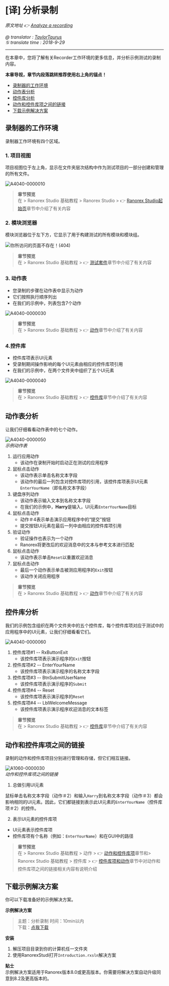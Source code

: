 # [译] 分析录制

*原文地址 👉 [Analyze a recording][0]*

*@ translator : [TaylorTaurus](https://github.com/taylortaurus)*    
*♋ translate time : 2018-9-29*    

---

在本章中，您将了解有关Recorder工作环境的更多信息，并分析示例测试的录制内容。

**本章导视，章节内段落跳转推荐使用右上角的锚点！**

- [录制器的工作环境](#录制器的工作环境)
- [动作表分析](#动作表分析)
- [控件库分析](#控件库分析)
- [动作和控件库项之间的链接](#动作和控件库项之间的链接)
- [下载示例解决方案](#下载示例解决方案)  

## 录制器的工作环境

录制器工作环境有四个区域。

### 1. 项目视图

项目视图位于左上角，显示在文件夹层次结构中作为测试项目的一部分创建和管理的所有文件。

![A4040-0000010](https://gitee.com/taylortaurus/RX_UserGuide_GitBook_Picbed/raw/master/RanorexRecorder/A4040-0000010.png)  

> **章节预览**  
> 在 \> Ranorex Studio 基础教程 \> Ranorex Studio \> 👉 [Ranorex Studio起始页][1]章节中介绍了有关内容

### 2. 模块浏览器

模块浏览器位于左下方，它显示了用于构建测试的所有模块和模块组。

![你所访问的页面不存在！(404)](https://gitee.com/taylortaurus/RX_UserGuide_GitBook_Picbed/raw/master/RanorexRecorder/A4040-0000020.png)

> **章节预览**  
> 在 \> Ranorex Studio 基础教程 \> 👉 [测试套件][2]章节中介绍了有关内容

### 3. 动作表

- 您录制的步骤在动作表中显示为动作
- 它们按照执行顺序列出
- 在我们的示例中，列表包含7个动作

![A4040-0000030](https://gitee.com/taylortaurus/RX_UserGuide_GitBook_Picbed/raw/master/RanorexRecorder/A4040-0000030.png)  

> **章节预览**  
> 在 \> Ranorex Studio 基础教程 \> 👉 [动作][3]章节中介绍了有关内容

### 4.控件库

- 控件库项表示UI元素
- 受录制期间操作影响的每个UI元素由相应的控件库项引用
- 在我们的示例中，在两个文件夹中组织了五个UI元素

![A4040-0000040](https://gitee.com/taylortaurus/RX_UserGuide_GitBook_Picbed/raw/master/RanorexRecorder/A4040-0000040.png)  

> **章节预览**  
> 在 \> Ranorex Studio 基础教程 \> 👉 [控件库][4]章节中介绍了有关内容

## 动作表分析

让我们仔细看看动作表中的七个动作。

![A4040-0000050](https://gitee.com/taylortaurus/RX_UserGuide_GitBook_Picbed/raw/master/RanorexRecorder/A4040-0000050.png)  
*示例动作表*  

1. 运行应用动作
    - 该动作在录制开始时启动正在测试的应用程序
2. 鼠标点击动作
    - 该动作表示单击名称文本字段
    - 该动作的最后一列包含对控件库项的引用，该控件库项表示UI元素`EnterYourName`（即名称文本字段）
3. 键盘序列动作
    - 该动作表示输入文本到名称文本字段
    - 在我们的示例中，**Harry**是输入，UI元素`EnterYourName`目标
4. 鼠标点击动作
    - 动作＃4表示单击演示应用程序中的“提交”按钮
    - 提交按钮UI元素在最后一列中由相应的控件库项引用
5. 验证动作
    - 验证操作也表示为一个动作
    - Ranorex将更改后的欢迎消息中的文本与参考文本进行匹配
6. 鼠标点击动作
    - 该动作表示单击`Reset`以重置欢迎消息
7. 鼠标点击动作
    - 最后一个动作表示单击被测应用程序的`Exit`按钮
    - 该动作关闭应用程序

> **章节预览**  
> 在 \> Ranorex Studio 基础教程 \> 👉 [动作][3]章节中介绍了有关内容


## 控件库分析

我们的示例包含组织在两个文件夹中的五个控件库，每个控件库项对应于测试中的应用程序中的UI元素，让我们仔细看看它们。

![A4040-0000060](https://gitee.com/taylortaurus/RX_UserGuide_GitBook_Picbed/raw/master/RanorexRecorder/A4040-0000060.png)  

1. 控件库项#1 -- RxButtonExit
    - 该控件库项表示演示程序的`Exit`按钮
2. 控件库项#2 -- EnterYourName
    - 该控件库项表示演示程序的名称文本字段
3. 控件库项#3 -- BtnSubmitUserName
    - 该控件库项表示演示程序的`Submit`
4. 控件库项#4 -- Reset
    - 该控件库项表示演示程序的`Reset`
5. 控件库项#4 -- LblWelcomeMessage
    - 该控件库项表示演示程序欢迎消息的文本标签

> **章节预览**  
> 在 \> Ranorex Studio 基础教程 \> 👉 [控件库][4]章节中介绍了有关内容

## 动作和控件库项之间的链接

录制的动作和控件库项目分别进行管理和存储，但它们相互链接。

![A1060-0000030](https://gitee.com/taylortaurus/RX_UserGuide_GitBook_Picbed/raw/master/RanorexRecorder/A1060-0000030.png)  
*动作和控件库项之间的链接*  

1. 总做引用UI元素

鼠标单击名称文本字段（动作＃2）和输入`Harry`到名称文本字段（动作＃3）都会影响相同的UI元素。因此，它们都链接到表示此UI元素的`EnterYourName`（控件库项＃2）的控件。

2. 表示UI元素的控件库项 

- UI元素表示控件库项
- 控件库项有个名称（例如：`EnterYourName`）和在GUI中的路径

> **章节预览**  
> 在 \> Ranorex Studio 基础教程 \> 动作 \> 👉 [动作和控件库项][5]章节和\> Ranorex Studio 基础教程 \> 控件库 \> 👉 [控件库项和动作][6]章节中对动作和控件库项之间的链接相关内容有说明介绍

## 下载示例解决方案

你可以下载准备好的示例解决方案。  

**示例解决方案** 
> 主题：分析录制
> 时间：10min以内  
> 下载：[点我下载][7]  


**安装**

1. 解压项目目录到你的计算机任一文件夹
2. 使用RanorexStudi打开`Introduction.rxsln`解决方案

**贴士**  
示例解决方案适用于Ranorex版本8.0或更高版本。你需要将解决方案自动升级同意到8.2及更高版本的。



[0]: https://www.ranorex.com/help/latest/ranorex-studio-fundamentals/ranorex-recorder/analyzing-recordings/
[1]: ..//..//ranorex-studio-fundamentals/ranorex-studio/[译]RanorexStudio起始页.html
[2]: ..//..//ranorex-studio-fundamentals/test-suite/index.html
[3]: ..//..//ranorex-studio-fundamentals/actions/index.html
[4]: ..//..//ranorex-studio-fundamentals/repository/index.html
[5]: ..//..//ranorex-studio-fundamentals/actions/[译]动作和控件库项.html
[6]: ..//..//ranorex-studio-fundamentals/repository/[译]控件库项和动作.html
[7]: https://www.ranorex.com/rx-media/rx-user-guide/latest/download/RxSampleIntroduction.zip